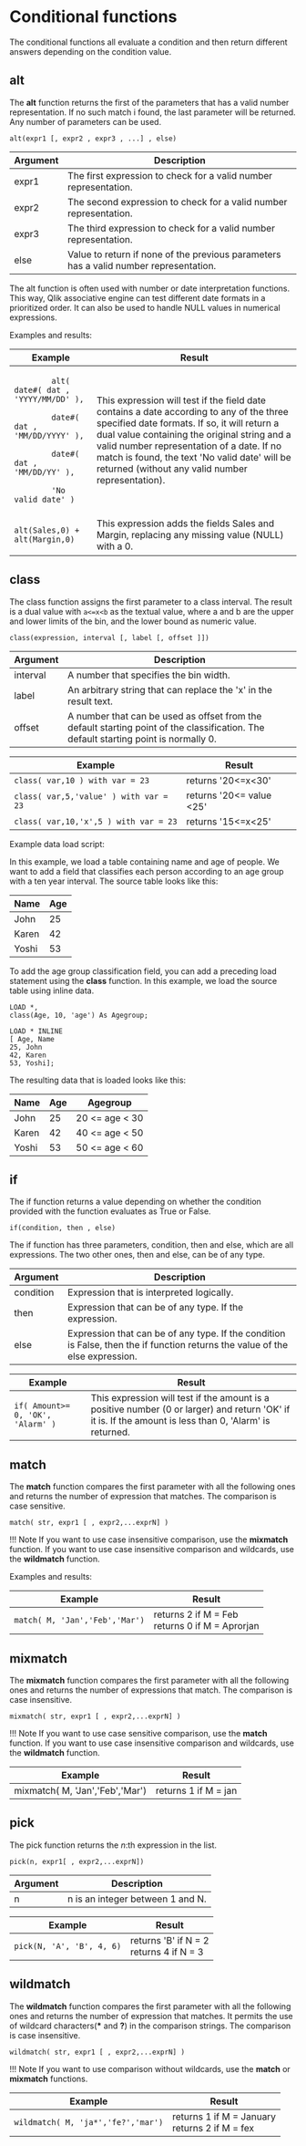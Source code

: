 # Conditional functions

The conditional functions all evaluate a condition and then return different answers depending on the condition value.

## alt

The **alt** function returns the first of the parameters that has a valid number representation. If no such match i
found, the last parameter will be returned. Any number of parameters can be used.

`alt(expr1 [, expr2 , expr3 , ...] , else)`

| Argument | Description                                                                           |
| -------- | ------------------------------------------------------------------------------------- |
| expr1    | The first expression to check for a valid number representation.                      |
| expr2    | The second expression to check for a valid number representation.                     |
| expr3    | The third expression to check for a valid number representation.                      |
| else     | Value to return if none of the previous parameters has a valid number representation. |

The alt function is often used with number or date interpretation functions. This way, Qlik associative engine can test different
date formats in a prioritized order. It can also be used to handle NULL values in numerical expressions.

Examples and results:

<table>
<thead>
<tr>
<th>Example</th>
<th>Result</th>
</tr>
</thead>
<tbody>
<tr>
<td>
    <code>
        alt( date#( dat , 'YYYY/MM/DD' ),<br>
        date#( dat , 'MM/DD/YYYY' ),<br>
        date#( dat , 'MM/DD/YY' ),<br>
        'No valid date' )
    </code>
</td>
<td>This expression will test if the field date contains a date according to any of the three specified date formats.
If so, it will return a dual value containing the original string and a valid number representation of a date. If no
match is found, the text 'No valid date' will be returned (without any valid number representation).</td>
</tr>
<tr>
<td><p><code>alt(Sales,0) + alt(Margin,0)</code></p></td>
<td>This expression adds the fields Sales and Margin, replacing any missing value (NULL) with a 0.</td>
</tr>
</tbody>
</table>

## class

The class function assigns the first parameter to a class interval. The result is a dual value with `a<=x<b` as the
textual value, where a and b are the upper and lower limits of the bin, and the lower bound as numeric value.

`class(expression, interval [, label [, offset ]])`

| Argument | Description |
| -------- | ----------- |
| interval | A number that specifies the bin width. |
| label    | An arbitrary string that can replace the 'x' in the result text. |
| offset   | A number that can be used as offset from the default starting point of the classification. The default starting point is normally 0. |

| Example                                | Result                     |
| -------------------------------------- | -------------------------- |
| `class( var,10 ) with var = 23`        | returns '20<=x<30'       |
| `class( var,5,'value' ) with var = 23` | returns '20<= value <25' |
| `class( var,10,'x',5 ) with var = 23`  | returns '15<=x<25'       |

Example data load script:

In this example, we load a table containing name and age of people. We want to add a field that classifies each person
according to an age group with a ten year interval. The source table looks like this:

| Name  | Age |
| ----- | --- |
| John  | 25  |
| Karen | 42  |
| Yoshi | 53  |

To add the age group classification field, you can add a preceding load statement using the  **class** function. In this
example, we load the source table using inline data.

```qlik
LOAD *,
class(Age, 10, 'age') As Agegroup;

LOAD * INLINE
[ Age, Name
25, John
42, Karen
53, Yoshi];
```

The resulting data that is loaded looks like this:

| Name  | Age | Agegroup         |
| ----- | --- | ---------------- |
| John  | 25  | 20 <= age < 30 |
| Karen | 42  | 40 <= age < 50 |
| Yoshi | 53  | 50 <= age < 60 |

## if

The if function returns a value depending on whether the condition provided with the function evaluates as True or False.

`if(condition, then , else)`

The if function has three parameters, condition, then and else, which are all expressions. The two other ones, then and
else, can be of any type.

| Argument  | Description |
| --------- | ----------- |
| condition | Expression that is interpreted logically.                    |
| then      | Expression that can be of any type. If the  expression. |
| else      | Expression that can be of any type. If the condition is False, then the if function returns the value of the else expression. |

| Example            | Result  |
| ------------------ | ------- |
| `if( Amount>= 0, 'OK', 'Alarm' )` | This expression will test if the amount is a positive number (0 or larger) and return 'OK' if it is. If the amount is less than 0, 'Alarm' is returned. |

## match

The **match** function compares the first parameter with all the following ones and returns the number of expression
that matches. The comparison is case sensitive.

`match( str, expr1 [ , expr2,...exprN] )`

!!! Note
    If you want to use case insensitive comparison, use the **mixmatch** function. If you want to use case insensitive
    comparison and wildcards, use the **wildmatch** function.

Examples and results:

| Example | Result |
| ------- | ------ |
| `match( M, 'Jan','Feb','Mar')` | returns 2 if M = Feb <br> returns 0 if M = Aprorjan |

## mixmatch

The **mixmatch** function compares the first parameter with all the following ones and
returns the number of expressions that match. The comparison is case insensitive.

`mixmatch( str, expr1 [ , expr2,...exprN] )`

!!! Note
    If you want to use case sensitive comparison, use the **match** function. If you want to use case insensitive
    comparison and wildcards, use the **wildmatch** function.

| Example                         | Result               |
| ------------------------------- | -------------------- |
| mixmatch( M, 'Jan','Feb','Mar') | returns 1 if M = jan |

## pick

The pick function returns the *n*:th expression in the list.

`pick(n, expr1[ , expr2,...exprN])`

| Argument | Description                      |
| -------- | -------------------------------- |
| n        | n is an integer between 1 and N. |

| Example  | Result |
| -------- | ------ |
| `pick(N, 'A', 'B', 4, 6)` | returns 'B' if N = 2 <br>returns 4 if N = 3 |

## wildmatch

The **wildmatch** function compares the first parameter with all the following ones and returns the number of
expression that matches. It permits the use of wildcard characters(**\*** and **?**) in the comparison strings.
The comparison is case insensitive.

`wildmatch( str, expr1 [ , expr2,...exprN] )`

!!! Note
    If you want to use comparison without wildcards, use the **match** or **mixmatch** functions.

| Example | Result |
| ------- | ------ |
| `wildmatch( M, 'ja*','fe?','mar')` | returns 1 if M = January<br>returns 2 if M = fex |
